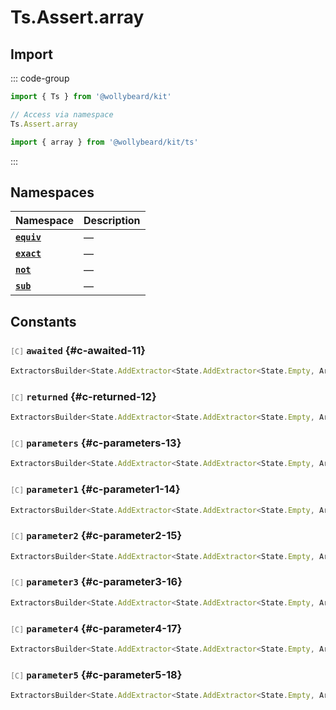# Ts.Assert.array

## Import

::: code-group

```typescript [Namespace]
import { Ts } from '@wollybeard/kit'

// Access via namespace
Ts.Assert.array
```

```typescript [Barrel]
import { array } from '@wollybeard/kit/ts'
```

:::

## Namespaces

| Namespace                                 | Description |
| ----------------------------------------- | ----------- |
| [**`equiv`**](/api/ts/assert/array/equiv) | —           |
| [**`exact`**](/api/ts/assert/array/exact) | —           |
| [**`not`**](/api/ts/assert/array/not)     | —           |
| [**`sub`**](/api/ts/assert/array/sub)     | —           |

## Constants

### <span style="opacity: 0.6; font-weight: normal; font-size: 0.85em;">`[C]`</span> `awaited`<SourceLink inline href="https://github.com/jasonkuhrt/kit/blob/main/./src/utils/ts/assert/builder-generated/array/$$.ts#L11" /> {#c-awaited-11}

```typescript
ExtractorsBuilder<State.AddExtractor<State.AddExtractor<State.Empty, ArrayElement>, Awaited$>>
```

### <span style="opacity: 0.6; font-weight: normal; font-size: 0.85em;">`[C]`</span> `returned`<SourceLink inline href="https://github.com/jasonkuhrt/kit/blob/main/./src/utils/ts/assert/builder-generated/array/$$.ts#L12" /> {#c-returned-12}

```typescript
ExtractorsBuilder<State.AddExtractor<State.AddExtractor<State.Empty, ArrayElement>, Returned>>
```

### <span style="opacity: 0.6; font-weight: normal; font-size: 0.85em;">`[C]`</span> `parameters`<SourceLink inline href="https://github.com/jasonkuhrt/kit/blob/main/./src/utils/ts/assert/builder-generated/array/$$.ts#L13" /> {#c-parameters-13}

```typescript
ExtractorsBuilder<State.AddExtractor<State.AddExtractor<State.Empty, ArrayElement>, Parameters$>>
```

### <span style="opacity: 0.6; font-weight: normal; font-size: 0.85em;">`[C]`</span> `parameter1`<SourceLink inline href="https://github.com/jasonkuhrt/kit/blob/main/./src/utils/ts/assert/builder-generated/array/$$.ts#L14" /> {#c-parameter1-14}

```typescript
ExtractorsBuilder<State.AddExtractor<State.AddExtractor<State.Empty, ArrayElement>, Parameter1>>
```

### <span style="opacity: 0.6; font-weight: normal; font-size: 0.85em;">`[C]`</span> `parameter2`<SourceLink inline href="https://github.com/jasonkuhrt/kit/blob/main/./src/utils/ts/assert/builder-generated/array/$$.ts#L15" /> {#c-parameter2-15}

```typescript
ExtractorsBuilder<State.AddExtractor<State.AddExtractor<State.Empty, ArrayElement>, Parameter2>>
```

### <span style="opacity: 0.6; font-weight: normal; font-size: 0.85em;">`[C]`</span> `parameter3`<SourceLink inline href="https://github.com/jasonkuhrt/kit/blob/main/./src/utils/ts/assert/builder-generated/array/$$.ts#L16" /> {#c-parameter3-16}

```typescript
ExtractorsBuilder<State.AddExtractor<State.AddExtractor<State.Empty, ArrayElement>, Parameter3>>
```

### <span style="opacity: 0.6; font-weight: normal; font-size: 0.85em;">`[C]`</span> `parameter4`<SourceLink inline href="https://github.com/jasonkuhrt/kit/blob/main/./src/utils/ts/assert/builder-generated/array/$$.ts#L17" /> {#c-parameter4-17}

```typescript
ExtractorsBuilder<State.AddExtractor<State.AddExtractor<State.Empty, ArrayElement>, Parameter4>>
```

### <span style="opacity: 0.6; font-weight: normal; font-size: 0.85em;">`[C]`</span> `parameter5`<SourceLink inline href="https://github.com/jasonkuhrt/kit/blob/main/./src/utils/ts/assert/builder-generated/array/$$.ts#L18" /> {#c-parameter5-18}

```typescript
ExtractorsBuilder<State.AddExtractor<State.AddExtractor<State.Empty, ArrayElement>, Parameter5>>
```

